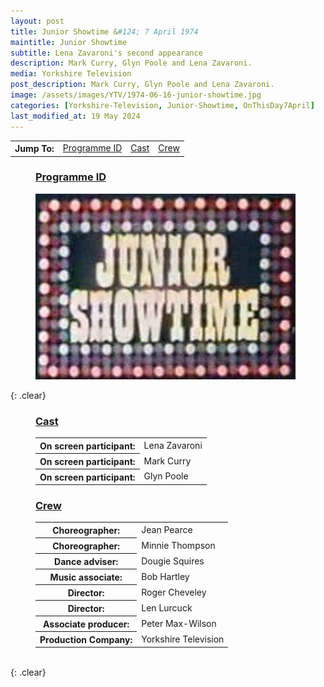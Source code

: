 ```yaml
---
layout: post
title: Junior Showtime &#124; 7 April 1974
maintitle: Junior Showtime
subtitle: Lena Zavaroni's second appearance
description: Mark Curry, Glyn Poole and Lena Zavaroni.
media: Yorkshire Television
post_description: Mark Curry, Glyn Poole and Lena Zavaroni.
image: /assets/images/YTV/1974-06-16-junior-showtime.jpg
categories: [Yorkshire-Television, Junior-Showtime, OnThisDay7April]
last_modified_at: 19 May 2024
---
```


<table>
<tr align="center">
<th>Jump To:</th>
<td><a href="#programme-id">Programme ID</a></td>
<td><a href="#cast">Cast</a></td>
<td><a href="#crew">Crew</a></td>
</tr>
</table>

<figure class="fig3">
<figcaption>
<h3 id="programme-id"><a href="#programme-id">Programme ID</a></h3>
</figcaption>
<img src="/assets/images/YTV/1974-junior-showtime.jpg" class="full-width" />
</figure>

{: .clear}

<figure class="fig3">
<figcaption>
<h3 id="cast"><a href="#cast">Cast</a></h3>
</figcaption>
<table>
<tr><th>On screen participant:</th> <td>Lena Zavaroni</td></tr>
<tr><th>On screen participant:</th> <td>Mark Curry</td></tr>
<tr><th>On screen participant:</th> <td>Glyn Poole</td></tr>
</table>
</figure>

<figure class="fig3">
<figcaption>
<h3 id="crew"><a href="#crew">Crew</a></h3>
</figcaption>
<table>
<tr><th>Choreographer:</th> <td>Jean Pearce</td></tr>
<tr><th>Choreographer:</th> <td>Minnie Thompson</td></tr>
<tr><th>Dance adviser:</th> <td>Dougie Squires</td></tr>
<tr><th>Music associate:</th> <td>Bob Hartley</td></tr>
<tr><th>Director:</th> <td>Roger Cheveley</td></tr>
<tr><th>Director:</th> <td>Len Lurcuck</td></tr>
<tr><th>Associate producer:</th> <td>Peter Max-Wilson</td></tr>
<tr><th>Production Company:</th> <td>Yorkshire Television</td></tr>
</table>
</figure>

<br />{: .clear}


